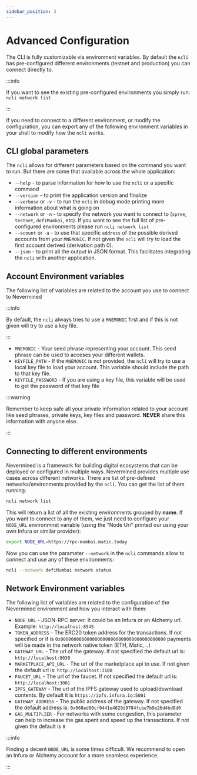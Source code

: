 ```yaml
---
sidebar_position: 3
---
```


# Advanced Configuration

The CLI is fully customizable via environment variables. By default the `ncli` has pre-configured different environments (testnet and production) you can connect directly to. 

:::info

If you want to see the existing pre-configured environments you simply run: `ncli network list`

:::

If you need to connect to a different environment, or modify the configuration, you can export any of the following environment variables in your shell to modify how the `ncli` works.


## CLI global parameters

The `ncli` allows for different parameters based on the command you want to run. But there are some that available across the whole application:

* `--help` - to parse information for how to use the `ncli` or a specific command
* `--version` - to print the application version and finalize
* `--verbose` or `-v` - to run the `ncli` in debug mode printing more information about what is going on
* `--network` or `-n` - to specify the network you want to connect to (`spree`, `testnet`, `defiMumbai`, etc). If you want to see the full list of pre-configured environments please run `ncli network list`
* `--acount` or `-a` - to use that specific `address` of the possible derived accounts from your `MNEMONIC`. If not given the `ncli` will try to load the first account derived (derivation path 0).
* `--json` - to print all the output in JSON format. This facilitates integrating the `ncli` with another application.


## Account Environment variables

The following list of variables are related to the account you use to connect to Nevermined

:::info

By default, the `ncli` always tries to use a `MNEMONIC` first and if this is not given will try to use a key file.

:::

* `MNEMONIC` - Your seed phrase representing your account. This seed phrase can be used to acceses your different wallets.
* `KEYFILE_PATH` - If the `MNEMONIC` is not provided, the `ncli` will try to use a local key file to load your account. This variable should include the path to that key file.
* `KEYFILE_PASSWORD` - If you are using a key file, this variable will be used to get the password of that key file

:::warning

Remember to keep safe all your private information related to your account like seed phrases, private keys, key files and password. **NEVER** share this information with anyone else.

:::


## Connecting to different environments

Nevermined is a framework for building digital ecosystems that can be deployed or configured in multiple ways. Nevermined provides multiple use cases across different networks. There are list of pre-defined networks/environments provided by the `ncli`. You can get the list of them running:

```bash
ncli network list
```

This will return a list of all the existing environments grouped by **name**. 
If you want to connect to any of them, we just need to configure your `NODE_URL` environmnet variable (using the "Node Uri" printed our using your own Infura or similar provider):

```bash
export NODE_URL=https://rpc-mumbai.matic.today
```

 Now you can use the parameter `--network` in the `ncli` commands allow to connect and use any of these environments:

```bash
ncli --network defiMumbai network status
```

## Network Environment variables

The following list of variables are related to the configuration of the Nevermined environment and how you interact with them:

* `NODE_URL` - JSON-RPC server. It could be an Infura or an Alchemy url. Example: `http://localhost:8545`
* `TOKEN_ADDRESS` - The ERC20 token address for the transactions. If not specified or if is `0x0000000000000000000000000000000000000000` payments will be made in the network native token (ETH, Matic, ..)
* `GATEWAY_URL` - The url of the gateway. If not specified the default url is: `http://localhost:8030`
* `MARKETPLACE_API_URL` - The url of the marketplace api to use. If not given the default url is: `http://localhost:3100`
* `FAUCET_URL` - The url of the faucet. If not specified the default url is: `http://localhost:3001`
* `IPFS_GATEWAY` - The url of the IPFS gateway used to upload/download contents. By default it is `https://ipfs.infura.io:5001`
* `GATEWAY_ADDRESS` - The public address of the gateway. If not specified the default address is: `0x068ed00cf0441e4829d9784fcbe7b9e26d4bd8d0`
* `GAS_MULTIPLIER` - For networks with some congestion, this parameter can help to increase the gas spent and speed up the transactions. If not given the default is `0`

:::info

Finding a decent `NODE_URL` is some times difficult. We recommend to open an Infura or Alchemy account for a more seamless experience.

:::
